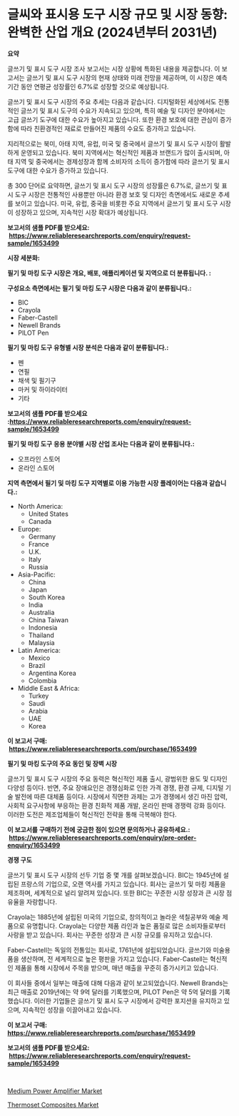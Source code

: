 <p><h1>글씨와 표시용 도구 시장 규모 및 시장 동향: 완벽한 산업 개요 (2024년부터 2031년)</h1></p><p><strong>요약</strong></p>
<p><p>글쓰기 및 표시 도구 시장 조사 보고서는 시장 상황에 특화된 내용을 제공합니다. 이 보고서는 글쓰기 및 표시 도구 시장의 현재 상태와 미래 전망을 제공하며, 이 시장은 예측 기간 동안 연평균 성장률인 6.7%로 성장할 것으로 예상됩니다.</p><p>글쓰기 및 표시 도구 시장의 주요 추세는 다음과 같습니다. 디지털화된 세상에서도 전통적인 글쓰기 및 표시 도구의 수요가 지속되고 있으며, 특히 예술 및 디자인 분야에서는 고급 글쓰기 도구에 대한 수요가 높아지고 있습니다. 또한 환경 보호에 대한 관심이 증가함에 따라 친환경적인 재료로 만들어진 제품의 수요도 증가하고 있습니다.</p><p>지리적으로는 북미, 아태 지역, 유럽, 미국 및 중국에서 글쓰기 및 표시 도구 시장이 활발하게 운영되고 있습니다. 북미 지역에서는 혁신적인 제품과 브랜드가 많이 출시되며, 아태 지역 및 중국에서는 경제성장과 함께 소비자의 소득이 증가함에 따라 글쓰기 및 표시 도구에 대한 수요가 증가하고 있습니다.</p><p>총 300 단어로 요약하면, 글쓰기 및 표시 도구 시장의 성장률은 6.7%로, 글쓰기 및 표시 도구 시장은 전통적인 사용뿐만 아니라 환경 보호 및 디자인 측면에서도 새로운 추세를 보이고 있습니다. 미국, 유럽, 중국을 비롯한 주요 지역에서 글쓰기 및 표시 도구 시장이 성장하고 있으며, 지속적인 시장 확대가 예상됩니다.</p></p>
<p><strong>보고서의 샘플 PDF를 받으세요: &nbsp;<a href="https://www.reliableresearchreports.com/enquiry/request-sample/1653499">https://www.reliableresearchreports.com/enquiry/request-sample/1653499</a></strong></p>
<p><strong>시장 세분화:</strong></p>
<p><strong> 필기 및 마킹 도구 시장은 개요, 배포, 애플리케이션 및 지역으로 더 분류됩니다. :</strong></p>
<p><strong>구성요소 측면에서는 필기 및 마킹 도구 시장은 다음과 같이 분류됩니다.:</strong></p>
<p><ul><li>BIC</li><li>Crayola</li><li>Faber-Castell</li><li>Newell Brands</li><li>PILOT Pen</li></ul></p>
<p><strong> 필기 및 마킹 도구 유형별 시장 분석은 다음과 같이 분류됩니다.:</strong></p>
<p><ul><li>펜</li><li>연필</li><li>채색 및 필기구</li><li>마커 및 하이라이터</li><li>기타</li></ul></p>
<p><strong>보고서의 샘플 PDF를 받으세요 :<a href="https://www.reliableresearchreports.com/enquiry/request-sample/1653499">https://www.reliableresearchreports.com/enquiry/request-sample/1653499</a></strong></p>
<p><strong> 필기 및 마킹 도구 응용 분야별 시장 산업 조사는 다음과 같이 분류됩니다.:</strong></p>
<p><ul><li>오프라인 스토어</li><li>온라인 스토어</li></ul></p>
<p><strong>지역 측면에서 필기 및 마킹 도구 지역별로 이용 가능한 시장 플레이어는 다음과 같습니다.:</strong></p>
<p><ul>
    <li>
        North America:
        <ul>
            <li>United States</li>
            <li>Canada</li>
        </ul>
    </li>
    <li>
        Europe:
        <ul>
            <li>Germany</li>
            <li>France</li>
            <li>U.K.</li>
            <li>Italy</li>
            <li>Russia</li>
        </ul>
    </li>
    <li>
        Asia-Pacific:
        <ul>
            <li>China</li>
            <li>Japan</li>
            <li>South Korea</li>
            <li>India</li>
            <li>Australia</li>
            <li>China Taiwan</li>
            <li>Indonesia</li>
            <li>Thailand</li>
            <li>Malaysia</li>
        </ul>
    </li>
    <li>
        Latin America:
        <ul>
            <li>Mexico</li>
            <li>Brazil</li>
            <li>Argentina Korea</li>
            <li>Colombia</li>
        </ul>
    </li>
    <li>
        Middle East & Africa:
        <ul>
            <li>Turkey</li>
            <li>Saudi</li>
            <li>Arabia</li>
            <li>UAE</li>
            <li>Korea</li>
        </ul>
    </li>
    </ul></p>
<p><strong>이 보고서 구매: &nbsp;<a href="https://www.reliableresearchreports.com/purchase/1653499">https://www.reliableresearchreports.com/purchase/1653499</a></strong></p>
<p><strong>필기 및 마킹 도구의 주요 동인 및 장벽 시장</strong></p>
<p><p>글쓰기 및 표시 도구 시장의 주요 동력은 혁신적인 제품 출시, 광범위한 용도 및 디자인 다양성 등이다. 반면, 주요 장애요인은 경쟁심화로 인한 가격 경쟁, 환경 규제, 디지털 기술 발전에 따른 대체품 등이다. 시장에서 직면한 과제는 고가 경쟁에서 생긴 마진 압력, 사회적 요구사항에 부응하는 환경 친화적 제품 개발, 온라인 판매 경쟁력 강화 등이다. 이러한 도전은 제조업체들이 혁신적인 전략을 통해 극복해야 한다.</p></p>
<p><strong>이 보고서를 구매하기 전에 궁금한 점이 있으면 문의하거나 공유하세요.: &nbsp;<a href="https://www.reliableresearchreports.com/enquiry/pre-order-enquiry/1653499">https://www.reliableresearchreports.com/enquiry/pre-order-enquiry/1653499</a></strong></p>
<p><strong>경쟁 구도</strong></p>
<p><p>글쓰기 및 표시 도구 시장의 선두 기업 중 몇 개를 살펴보겠습니다. BIC는 1945년에 설립된 프랑스의 기업으로, 오랜 역사를 가지고 있습니다. 회사는 글쓰기 및 마킹 제품을 제조하며, 세계적으로 널리 알려져 있습니다. 또한 BIC는 꾸준한 시장 성장과 큰 시장 점유율을 자랑합니다.</p><p>Crayola는 1885년에 설립된 미국의 기업으로, 창의적이고 놀라운 색칠공부와 예술 제품으로 유명합니다. Crayola는 다양한 제품 라인과 높은 품질로 많은 소비자들로부터 사랑을 받고 있습니다. 회사는 꾸준한 성장과 큰 시장 규모를 유지하고 있습니다.</p><p>Faber-Castell는 독일의 전통있는 회사로, 1761년에 설립되었습니다. 글쓰기와 미술용품을 생산하며, 전 세계적으로 높은 평판을 가지고 있습니다. Faber-Castell는 혁신적인 제품을 통해 시장에서 주목을 받으며, 매년 매출을 꾸준히 증가시키고 있습니다.</p><p>이 회사들 중에서 일부는 매출에 대해 다음과 같이 보고되었습니다. Newell Brands는 최근 매출로 2019년에는 약 9억 달러를 기록했으며, PILOT Pen은 약 5억 달러를 기록했습니다. 이러한 기업들은 글쓰기 및 표시 도구 시장에서 강력한 포지션을 유지하고 있으며, 지속적인 성장을 이끌어내고 있습니다.</p></p>
<p><strong>이 보고서 구매: &nbsp; <a href="https://www.reliableresearchreports.com/purchase/1653499">https://www.reliableresearchreports.com/purchase/1653499</a></strong></p>
<p><strong>보고서의 샘플 PDF를 받으세요: &nbsp;<a href="https://www.reliableresearchreports.com/enquiry/request-sample/1653499">https://www.reliableresearchreports.com/enquiry/request-sample/1653499</a></strong><strong></strong></p>
<p>&nbsp;</p>
<p><p><a href="https://github.com/Sinjinluong3e0awx2m195k76/Market-Research-Report-List-1/blob/main/medium-power-amplifier-market.md">Medium Power Amplifier Market</a></p><p><a href="https://simplistic-meeting-7ee.notion.site/Thermoset-Composites-Market-Research-Report-Unlocks-Analysis-on-the-Market-Financial-Status-Market--89bbbfcfcd9b4c3987cefd0eb8d712f8">Thermoset Composites Market</a></p></p>